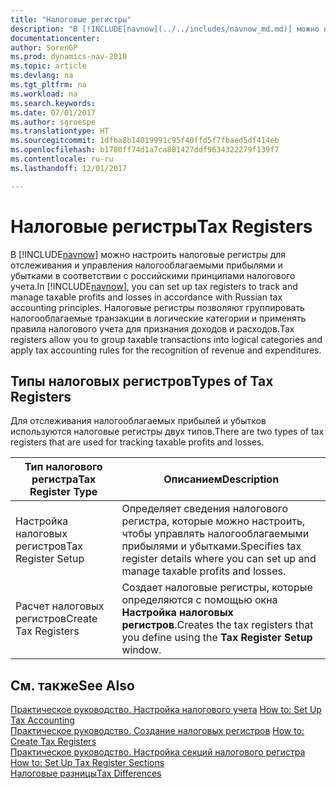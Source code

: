 ```yaml
---
title: "Налоговые регистры"
description: "В [!INCLUDE[navnow](../../includes/navnow_md.md)] можно настроить налоговые регистры для отслеживания и управления налогооблагаемыми прибылями и убытками в соответствии с российскими принципами налогового учета."
documentationcenter: 
author: SorenGP
ms.prod: dynamics-nav-2018
ms.topic: article
ms.devlang: na
ms.tgt_pltfrm: na
ms.workload: na
ms.search.keywords: 
ms.date: 07/01/2017
ms.author: sgroespe
ms.translationtype: HT
ms.sourcegitcommit: 1dfba8b14019991c95f40ffd5f7fbaed5df414eb
ms.openlocfilehash: b1780ff74d1a7ca801427ddf9634322279f139f7
ms.contentlocale: ru-ru
ms.lasthandoff: 12/01/2017

---
```

# <a name="tax-registers"></a><span data-ttu-id="8cc6c-103">Налоговые регистры</span><span class="sxs-lookup"><span data-stu-id="8cc6c-103">Tax Registers</span></span>
<span data-ttu-id="8cc6c-104">В [!INCLUDE[navnow](../../includes/navnow_md.md)] можно настроить налоговые регистры для отслеживания и управления налогооблагаемыми прибылями и убытками в соответствии с российскими принципами налогового учета.</span><span class="sxs-lookup"><span data-stu-id="8cc6c-104">In [!INCLUDE[navnow](../../includes/navnow_md.md)], you can set up tax registers to track and manage taxable profits and losses in accordance with Russian tax accounting principles.</span></span> <span data-ttu-id="8cc6c-105">Налоговые регистры позволяют группировать налогооблагаемые транзакции в логические категории и применять правила налогового учета для признания доходов и расходов.</span><span class="sxs-lookup"><span data-stu-id="8cc6c-105">Tax registers allow you to group taxable transactions into logical categories and apply tax accounting rules for the recognition of revenue and expenditures.</span></span>  

## <a name="types-of-tax-registers"></a><span data-ttu-id="8cc6c-106">Типы налоговых регистров</span><span class="sxs-lookup"><span data-stu-id="8cc6c-106">Types of Tax Registers</span></span>  
<span data-ttu-id="8cc6c-107">Для отслеживания налогооблагаемых прибылей и убытков используются налоговые регистры двух типов.</span><span class="sxs-lookup"><span data-stu-id="8cc6c-107">There are two types of tax registers that are used for tracking taxable profits and losses.</span></span>  

|<span data-ttu-id="8cc6c-108">Тип налогового регистра</span><span class="sxs-lookup"><span data-stu-id="8cc6c-108">Tax Register Type</span></span>|<span data-ttu-id="8cc6c-109">Описанием</span><span class="sxs-lookup"><span data-stu-id="8cc6c-109">Description</span></span>|  
|---------------|---------------------------------------|  
|<span data-ttu-id="8cc6c-110">Настройка налоговых регистров</span><span class="sxs-lookup"><span data-stu-id="8cc6c-110">Tax Register Setup</span></span>|<span data-ttu-id="8cc6c-111">Определяет сведения налогового регистра, которые можно настроить, чтобы управлять налогооблагаемыми прибылями и убытками.</span><span class="sxs-lookup"><span data-stu-id="8cc6c-111">Specifies tax register details where you can set up and manage taxable profits and losses.</span></span>|  
|<span data-ttu-id="8cc6c-112">Расчет налоговых регистров</span><span class="sxs-lookup"><span data-stu-id="8cc6c-112">Create Tax Registers</span></span>|<span data-ttu-id="8cc6c-113">Создает налоговые регистры, которые определяются с помощью окна **Настройка налоговых регистров**.</span><span class="sxs-lookup"><span data-stu-id="8cc6c-113">Creates the tax registers that you define using the **Tax Register Setup** window.</span></span>|  

## <a name="see-also"></a><span data-ttu-id="8cc6c-114">См. также</span><span class="sxs-lookup"><span data-stu-id="8cc6c-114">See Also</span></span>  
 <span data-ttu-id="8cc6c-115">[Практическое руководство. Настройка налогового учета](how-to-set-up-tax-accounting.md) </span><span class="sxs-lookup"><span data-stu-id="8cc6c-115">[How to: Set Up Tax Accounting](how-to-set-up-tax-accounting.md) </span></span>  
 <span data-ttu-id="8cc6c-116">[Практическое руководство. Создание налоговых регистров](how-to-create-tax-registers.md) </span><span class="sxs-lookup"><span data-stu-id="8cc6c-116">[How to: Create Tax Registers](how-to-create-tax-registers.md) </span></span>  
 <span data-ttu-id="8cc6c-117">[Практическое руководство. Настройка секций налогового регистра](how-to-set-up-tax-register-sections.md) </span><span class="sxs-lookup"><span data-stu-id="8cc6c-117">[How to: Set Up Tax Register Sections](how-to-set-up-tax-register-sections.md) </span></span>  
 [<span data-ttu-id="8cc6c-118">Налоговые разницы</span><span class="sxs-lookup"><span data-stu-id="8cc6c-118">Tax Differences</span></span>](tax-differences.md)

